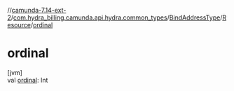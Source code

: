 //[camunda-7.14-ext-2](../../../../index.md)/[com.hydra_billing.camunda.api.hydra.common_types](../../index.md)/[BindAddressType](../index.md)/[Resource](index.md)/[ordinal](ordinal.md)

# ordinal

[jvm]\
val [ordinal](ordinal.md): Int
